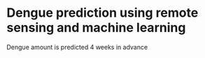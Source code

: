 # Dengue prediction using remote sensing and machine learning
 Dengue amount is predicted 4 weeks in advance

